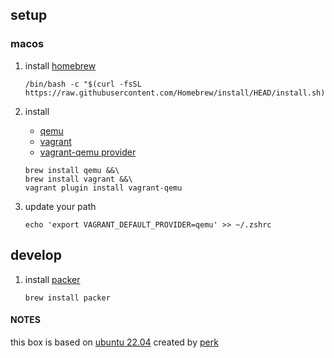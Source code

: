 ## setup

### macos

1. install [homebrew](https://brew.sh/)

    ```console
    /bin/bash -c "$(curl -fsSL https://raw.githubusercontent.com/Homebrew/install/HEAD/install.sh)"
    ```


2. install 
    - [qemu](https://www.qemu.org/)
    - [vagrant](https://www.vagrantup.com/)
    - [vagrant-qemu provider](https://github.com/ppggff/vagrant-qemu)


    ```console
    brew install qemu &&\
    brew install vagrant &&\
    vagrant plugin install vagrant-qemu
    ```

3. update your path

    ```console
    echo 'export VAGRANT_DEFAULT_PROVIDER=qemu' >> ~/.zshrc
    ```


## develop

1. install [packer]()

    ```console
    brew install packer
    ```

#### NOTES
this box is based on [ubuntu 22.04](https://app.vagrantup.com/perk/boxes/ubuntu-2204-arm64) created by [perk](https://github.com/perk)